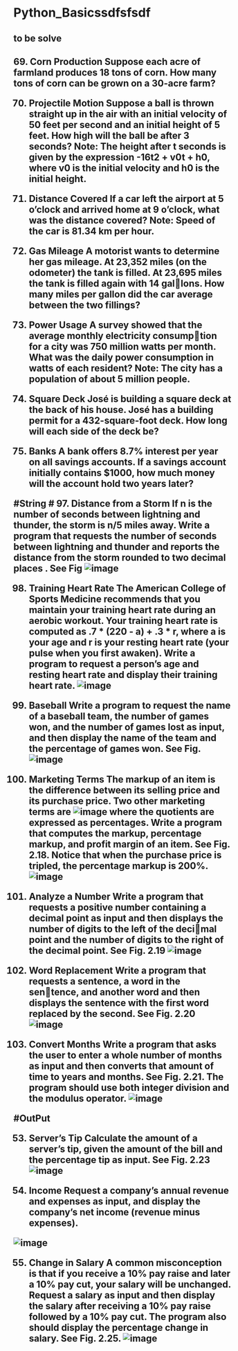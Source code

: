 # Python_Basicssdfsfsdf
<h2> to be solve <h2>
69. Corn Production Suppose each acre of farmland produces 18 tons of corn. How 
many tons of corn can be grown on a 30-acre farm?

70. Projectile Motion Suppose a ball is thrown straight up in the air with an initial 
velocity of 50  feet per second and an initial height of 5  feet. How high will the 
ball be after 3 seconds? Note: The height after t seconds is given by the expression 
-16t2 + v0t + h0, where v0 is the initial velocity and h0 is the initial height.


71. Distance Covered If a car left the airport at 5 o’clock and arrived home at 9 
o’clock, what was the distance covered? Note: Speed of the car is 81.34 km per hour.


72. Gas Mileage A motorist wants to determine her gas mileage. At 23,352 miles (on 
the odometer) the tank is filled. At 23,695 miles the tank is filled again with 14 gallons. How many miles per gallon did the car average between the two fillings?


73. Power Usage A survey showed that the average monthly electricity consumption  for a city was 750 million watts per month. What was the daily power 
consumption in watts of each resident? Note: The city has a population of about 
5 million people.


74. Square Deck José is building a square deck at the back of his house. José has a 
building permit for a 432-square-foot deck. How long will each side of the deck be?


75. Banks A bank offers 8.7% interest per year on all savings accounts. If a savings 
account initially contains $1000, how much money will the account hold two years 
later?

  #String #
 97. Distance from a Storm If n is the number of seconds between lightning and 
thunder, the storm is n/5 miles away. Write a program that requests the number 
of seconds between lightning and thunder and reports the distance from the storm 
rounded to two decimal places . See Fig
  ![image](https://user-images.githubusercontent.com/85821198/185799398-df00e132-6625-4bbd-bd4d-9e9def0a6dad.png)
  
98. Training Heart Rate The American College of Sports Medicine recommends that 
you maintain your training heart rate during an aerobic workout. Your training heart 
rate is computed as .7 * (220 - a) + .3 * r, where a is your age and r is your resting 
heart rate (your pulse when you first awaken). Write a program to request a person’s 
age and resting heart rate and display their training heart rate.
![image](https://user-images.githubusercontent.com/85821198/185799408-76c20152-96f6-4827-997d-c3aa7b903384.png)
  
 101. Baseball Write a program to request the name of a baseball team, the number of 
games won, and the number of games lost as input, and then display the name of the 
team and the percentage of games won. See Fig.
![image](https://user-images.githubusercontent.com/85821198/185799484-90b3bf60-098f-40a5-a7a5-316cdbcd66ec.png)

  
  108. Marketing Terms The markup of an item is the difference between its selling price
and its purchase price. Two other marketing terms are
![image](https://user-images.githubusercontent.com/85821198/185799500-990b0619-02f2-43a2-9ff5-cc6cdaa2434f.png)
where the quotients are expressed as percentages. Write a program that computes the 
markup, percentage markup, and profit margin of an item. See Fig. 2.18. Notice that 
when the purchase price is tripled, the percentage markup is 200%.
  ![image](https://user-images.githubusercontent.com/85821198/185799507-cb12bf8f-e5bf-4a14-a8fd-30ef6fc9696f.png)

  109. Analyze a Number Write a program that requests a positive number containing a 
decimal point as input and then displays the number of digits to the left of the decimal point and the number of digits to the right of the decimal point. See Fig. 2.19
  ![image](https://user-images.githubusercontent.com/85821198/185799541-cf6f726f-3b4d-422e-8ed9-744114f0712a.png)
  
  
  110. Word Replacement Write a program that requests a sentence, a word in the sentence, and another word and then displays the sentence with the first word replaced 
by the second. See Fig. 2.20
  ![image](https://user-images.githubusercontent.com/85821198/185799620-8048357b-508a-46c9-b82a-6c52b29ee48b.png)
  
111. Convert Months Write a program that asks the user to enter a whole number 
of months as input and then converts that amount of time to years and months. 
See Fig.  2.21. The program should use both integer division and the modulus 
operator.
![image](https://user-images.githubusercontent.com/85821198/185799637-9f22d976-5aa6-4fab-ae49-deadaea90891.png)

  #OutPut
  
  53. Server’s Tip Calculate the amount of a server’s tip, given the amount of the bill 
and the percentage tip as input. See Fig. 2.23
  ![image](https://user-images.githubusercontent.com/85821198/185799676-431d0d70-23e6-4768-bbd6-7c395c7606b2.png)

  54. Income Request a company’s annual revenue and expenses as input, and display 
the company’s net income (revenue minus expenses).
  
  ![image](https://user-images.githubusercontent.com/85821198/185799707-243dbebe-217d-4d06-b9bd-ec9a4780782b.png)
  
  
  55. Change in Salary A common misconception is that if you receive a 10% pay raise 
and later a 10% pay cut, your salary will be unchanged. Request a salary as input 
and then display the salary after receiving a 10% pay raise followed by a 10% pay 
cut. The program also should display the percentage change in salary. See Fig. 2.25.
![image](https://user-images.githubusercontent.com/85821198/185799724-87fcaaed-d4f3-462b-802a-586242362524.png)

